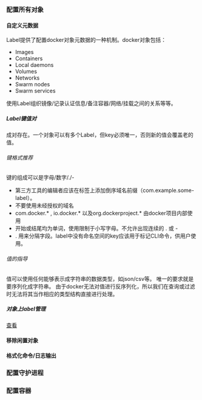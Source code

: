 ### 配置所有对象
#### 自定义元数据
Label提供了配置docker对象元数据的一种机制。docker对象包括：
* Images
* Containers
* Local daemons
* Volumes
* Networks
* Swarm nodes
* Swarm services

使用Label组织镜像/记录认证信息/备注容器/网络/挂载之间的关系等等。
##### Label键值对
成对存在。一个对象可以有多个Label，但key必须唯一，否则新的值会覆盖老的值。
###### 键格式推荐
键的组成可以是字母/数字/./-
* 第三方工具的编辑者应该在标签上添加倒序域名前缀（com.example.some-label）。
* 不要使用未经授权的域名
* com.docker.* , io.docker.* 以及org.dockerproject.* 由docker项目内部使用
* 开始或结尾均为单词，使用限制于小写字母。不允许出现连续的 . 或 -
* . 用来分隔字段。label中没有命名空间的key应该用于标记CLI命令，供用户使用。
###### 值的指导
值可以使用任何能够表示成字符串的数据类型，如json/csv等。
唯一的要求就是要序列化成字符串。
由于docker无法对值进行反序列化，所以我们在查询或过滤时无法将其当作相应的类型结构直接进行处理。
##### 对象上label管理
[查看](https://docs.docker.com/config/labels-custom-metadata/#manage-labels-on-objects)
#### 移除闲置对象
#### 格式化命令/日志输出
### 配置守护进程

### 配置容器
